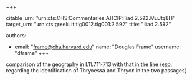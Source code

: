 +++


citable_urn: "urn:cts:CHS:Commentaries.AHCIP:Iliad.2.592.MuJtq8H"
target_urn: "urn:cts:greekLit:tlg0012.tlg001:2.592"
title: "Iliad 2.592"

authors:
- email: "frame@chs.harvard.edu"
  name: "Douglas Frame"
  username: "dframe"
+++

<p>comparison of the geography in I.11.711-713 with that in the line (esp. regarding the identification of Thryoessa and Thryon in the two passages)</p>